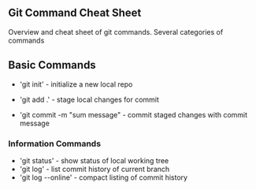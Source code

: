 ## Git Command Cheat Sheet

Overview and cheat sheet of git commands.
Several categories of commands

## Basic Commands

* 'git init' - initialize a new local repo

* 'git add .' - stage local changes for commit
* 'git commit -m "sum message" - commit staged changes with commit message

### Information Commands
* 'git status' - show status of local working tree
* 'git log' - list commit history of current branch
* 'git log --online' - compact listing of commit history
